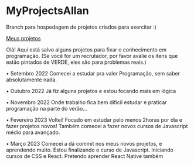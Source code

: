# MyProjectsAllan
Branch para hospedagem de projetos criados para exercitar :)

<div>
<a href="https://heyallan94.github.io/MyProjectsAllan/index.html">Meus projetos</a>
<p>Olá! Aqui está salvo alguns projetos para fixar o conhecimento em programação.
(Se você for um recrutador, por favor avalie os itens que estão pintados de VERDE, eles
são para problemas reais.)</p>
<p>
• Setembro 2022 
Comecei a estudar pra valer Programação, sem saber absolutamente nada.

• Outubro 2022 
Já fiz alguns projetos e estou focando mais em lógica 

• Novembro 2022 
Onde trabalho fica bem difícil estudar e praticar programação na parte do verão...

• Fevereiro 2023
Voltei! Focado em estudar pelo menos 2horas por dia e fazer projetos novos! 
Também comecei a fazer novos cursos de Javascript médio para avançado.

• Março 2023
Comecei a dá commit nos meus novos projetos, e aprendendo muito.
Estou finalizando o curso de Javascript. Iniciando cursos de CSS e React.
Pretendo aprender React Native também
</p>

</div>